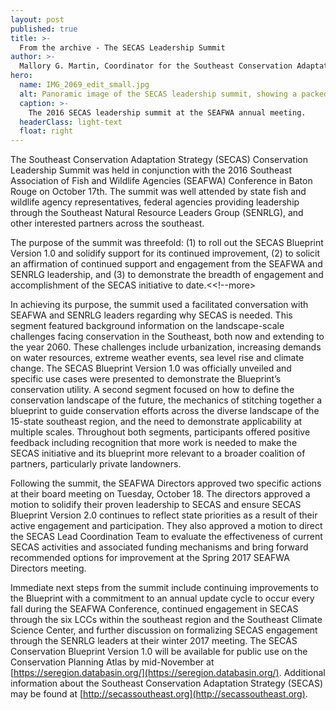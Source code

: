 ```yaml
---
layout: post
published: true
title: >-
  From the archive - The SECAS Leadership Summit
author: >-
  Mallory G. Martin, Coordinator for the Southeast Conservation Adaptation Strategy
hero:
  name: IMG_2069_edit_small.jpg
  alt: Panoramic image of the SECAS leadership summit, showing a packed conference room with a projector screen in the front, along with several maps of the Southeast Blueprint on the walls and an easel for notes.
  caption: >-
    The 2016 SECAS leadership summit at the SEAFWA annual meeting.
  headerClass: light-text
  float: right
---
```

The Southeast Conservation Adaptation Strategy (SECAS) Conservation Leadership Summit was held in conjunction with the 2016 Southeast Association of Fish and Wildlife Agencies (SEAFWA) Conference in Baton Rouge on October 17th. The summit was well attended by state fish and wildlife agency representatives, federal agencies providing leadership through the Southeast Natural Resource Leaders Group (SENRLG), and other interested partners across the southeast.

The purpose of the summit was threefold: (1) to roll out the SECAS Blueprint Version 1.0 and solidify support for its continued improvement, (2) to solicit an affirmation of continued support and engagement from the SEAFWA and SENRLG leadership, and (3) to demonstrate the breadth of engagement and accomplishment of the SECAS initiative to date.<<!--more>

In achieving its purpose, the summit used a facilitated conversation with SEAFWA and SENRLG leaders regarding why SECAS is needed. This segment featured background information on the landscape-scale challenges facing conservation in the Southeast, both now and extending to the year 2060. These challenges include urbanization, increasing demands on water resources, extreme weather events, sea level rise and climate change. The SECAS Blueprint Version 1.0 was officially unveiled and specific use cases were presented to demonstrate the Blueprint’s conservation utility. A second segment focused on how to define the conservation landscape of the future, the mechanics of stitching together a blueprint to guide conservation efforts across the diverse landscape of the 15-state southeast region, and the need to demonstrate applicability at multiple scales. Throughout both segments, participants offered positive feedback including recognition that more work is needed to make the SECAS initiative and its blueprint more relevant to a broader coalition of partners, particularly private landowners.

Following the summit, the SEAFWA Directors approved two specific actions at their board meeting on Tuesday, October 18. The directors approved a motion to solidify their proven leadership to SECAS and ensure SECAS Blueprint Version 2.0 continues to reflect state priorities as a result of their active engagement and participation. They also approved a motion to direct the SECAS Lead Coordination Team to evaluate the effectiveness of current SECAS activities and associated funding mechanisms and bring forward recommended options for improvement at the Spring 2017 SEAFWA Directors meeting.

Immediate next steps from the summit include continuing improvements to the Blueprint with a commitment to an annual update cycle to occur every fall during the SEAFWA Conference, continued engagement in SECAS through the six LCCs within the southeast region and the Southeast Climate Science Center, and further discussion on formalizing SECAS engagement through the SENRLG leaders at their winter 2017 meeting. The SECAS Conservation Blueprint Version 1.0 will be available for public use on the Conservation Planning Atlas by mid-November at [https://seregion.databasin.org/](https://seregion.databasin.org/). Additional information about the Southeast Conservation Adaptation Strategy (SECAS) may be found at [http://secassoutheast.org](http://secassoutheast.org).
